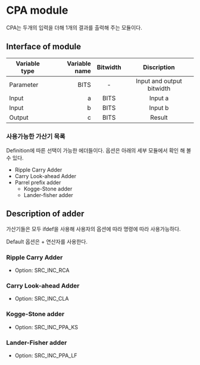 <!--
    Author: Hyun woo Chung
    Last Updated : 2018. 04. 29
    email: resion09@gmail.com
-->
<!-- adder option
SRC_INC_RCA - RCA
SRC_INC_CLA - CLA
SRC_INC_PPA_KS - Kogge - Stone adder
SRC_INC_PPA_LF - Lander - fisher adder
Default - operation +
-->

CPA module
===========
<!-- 본론-->
CPA는 두개의 입력을 더해 1개의 결과를 출력해 주는 모듈이다.
<!--설명추가-->

## Interface of module

| Variable type | Variable name | Bitwidth |        Discription        |
|---------------|--------------:|:--------:|:-------------------------:|
| Parameter     |          BITS |     -    | Input and output bitwidth |
| Input         |             a |   BITS   |          Input a          |
| Input         |             b |   BITS   |          Input b          |
| Output        |             c |   BITS   |           Result          |


### 사용가능한 가산기 목록

Definition에 따른 선택이 가능한 에더들이다. 옵션은 아래의 세부 모듈에서 확인 해 볼수 있다.

* Ripple Carry Adder
* Carry Look-ahead Adder
* Parrel prefix adder
    * Kogge-Stone adder
    * Lander-fisher adder




## Description of adder
가산기들은 모두 ifdef을 사용해 사용자의 옵션에 따라 명령에 따라 사용가능하다.

Default 옵션은 + 연산자를 사용한다.

### Ripple Carry Adder
* Option: SRC_INC_RCA

<!--설명-->

### Carry Look-ahead Adder
* Option: SRC_INC_CLA

<!--설명-->

### Kogge-Stone adder
* Option: SRC_INC_PPA_KS


<!--설명-->

### Lander-Fisher adder
* Option: SRC_INC_PPA_LF


<!--설명-->

